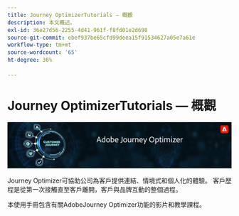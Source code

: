 ```yaml
---
title: Journey OptimizerTutorials — 概觀
description: 本文概述。
exl-id: 36e27d56-2255-4d41-961f-f8fd01e2d698
source-git-commit: ebef937be65cfd99deea15f91534627a05e7a61e
workflow-type: tm+mt
source-wordcount: '65'
ht-degree: 36%

---
```



# Journey OptimizerTutorials — 概觀

![](./assets/ajo-banner.png)

Journey Optimizer可協助公司為客戶提供連結、情境式和個人化的體驗。 客戶歷程是從第一次接觸直至客戶離開，客戶與品牌互動的整個過程。 

本使用手冊包含有關AdobeJourney Optimizer功能的影片和教學課程。
